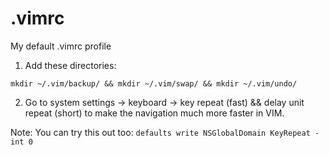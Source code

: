 # .vimrc
My default .vimrc profile

1. Add these directories:
```
mkdir ~/.vim/backup/ && mkdir ~/.vim/swap/ && mkdir ~/.vim/undo/
```
2. Go to system settings -> keyboard -> key repeat (fast) && delay unit repeat (short) to make the navigation much more faster in VIM.

Note: You can try this out too: `defaults write NSGlobalDomain KeyRepeat -int 0`
